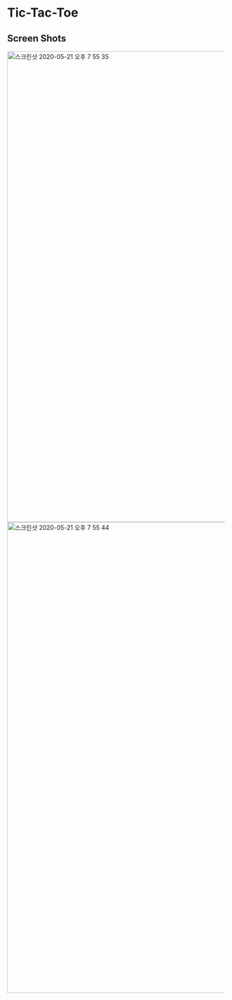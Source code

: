 # Tic-Tac-Toe

Screen Shots
------------
<div>
<img width="1088" alt="스크린샷 2020-05-21 오후 7 55 35" src="https://user-images.githubusercontent.com/44992640/82552606-641cc800-9b9d-11ea-8ebf-324595d5341d.png">
<img width="1088" alt="스크린샷 2020-05-21 오후 7 55 44" src="https://user-images.githubusercontent.com/44992640/82552628-71d24d80-9b9d-11ea-9c52-c0fdb075aced.png">
<div>
